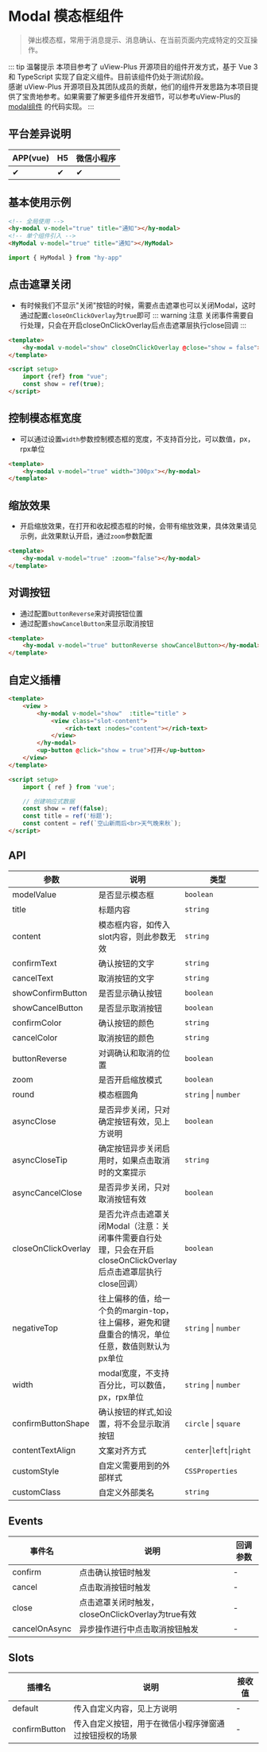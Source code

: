 # Modal 模态框组件
> 弹出模态框，常用于消息提示、消息确认、在当前页面内完成特定的交互操作。

::: tip 温馨提示
本项目参考了 uView-Plus 开源项目的组件开发方式，基于 Vue 3 和 TypeScript 实现了自定义组件。目前该组件仍处于测试阶段。<br>
感谢 uView-Plus 开源项目及其团队成员的贡献，他们的组件开发思路为本项目提供了宝贵地参考。如果需要了解更多组件开发细节，可以参考uView-Plus的 [modal组件](https://uiadmin.net/uview-plus/components/modal.html) 的代码实现。
:::

## 平台差异说明

| APP(vue) | H5 | 微信小程序 |
|-----|----|-------|
| ✔   | ✔  | ✔     |

## 基本使用示例

```html
<!-- 全局使用 -->
<hy-modal v-model="true" title="通知"></hy-modal>
<!-- 单个组件引入 -->
<HyModal v-model="true" title="通知"></HyModal>
```
```ts
import { HyModal } from "hy-app"
```

## 点击遮罩关闭
- 有时候我们不显示"关闭"按钮的时候，需要点击遮罩也可以关闭Modal，这时通过配置`closeOnClickOverlay`为`true`即可
::: warning 注意
关闭事件需要自行处理，只会在开启closeOnClickOverlay后点击遮罩层执行close回调
:::
```html
<template>
    <hy-modal v-model="show" closeOnClickOverlay @close="show = false"></hy-modal>
</template>

<script setup>
    import {ref} from "vue";
    const show = ref(true);
</script>
```

## 控制模态框宽度
- 可以通过设置`width`参数控制模态框的宽度，不支持百分比，可以数值，px，rpx单位
```html
<template>
    <hy-modal v-model="true" width="300px"></hy-modal>
</template>
```

## 缩放效果
- 开启缩放效果，在打开和收起模态框的时候，会带有缩放效果，具体效果请见示例，此效果默认开启，通过`zoom`参数配置
```html
<template>
    <hy-modal v-model="true" :zoom="false"></hy-modal>
</template>
```

## 对调按钮
- 通过配置`buttonReverse`来对调按钮位置
- 通过配置`showCancelButton`来显示取消按钮
```html
<template>
    <hy-modal v-model="true" buttonReverse showCancelButton></hy-modal>
</template>
```

## 自定义插槽

```html
<template>
    <view >
        <hy-modal v-model="show"  :title="title" >
            <view class="slot-content">
                <rich-text :nodes="content"></rich-text>
            </view>
        </hy-modal>
        <up-button @click="show = true">打开</up-button>
    </view>
</template>

<script setup>
    import { ref } from 'vue';

    // 创建响应式数据  
    const show = ref(false);
    const title = ref('标题');
    const content = ref(`空山新雨后<br>天气晚来秋`);
</script>
```

## API

| 参数                  | 说明                                                                     | 类型                        | 默认值    |
|---------------------|------------------------------------------------------------------------|---------------------------|--------|
| modelValue          | 是否显示模态框                                                                | `boolean`                 | false  |
| title               | 标题内容	                                                                  | `string`                  | -      |
| content             | 模态框内容，如传入slot内容，则此参数无效                                                 | `string`                  | -      |
| confirmText         | 确认按钮的文字                                                                | `string`                  | 确认     |
| cancelText          | 取消按钮的文字                                                                | `string`                  | 取消     |
| showConfirmButton   | 是否显示确认按钮                                                               | `boolean`                 | true   |
| showCancelButton    | 是否显示取消按钮                                                               | `boolean`                 | false  |
| confirmColor        | 确认按钮的颜色                                                                | `string`                  | -      |
| cancelColor         | 取消按钮的颜色                                                                | `string`                  | -      |
| buttonReverse       | 对调确认和取消的位置                                                             | `boolean`                 | false  |
| zoom                | 是否开启缩放模式                                                               | `boolean`                 | true   |
| round               | 模态框圆角                                                                  | `string` \| `number`      | 16     |
| asyncClose          | 是否异步关闭，只对确定按钮有效，见上方说明                                                  | `boolean`                 | false  |
| asyncCloseTip       | 确定按钮异步关闭启用时，如果点击取消时的文案提示                                               | `string`                  | -      |
| asyncCancelClose    | 是否异步关闭，只对取消按钮有效                                                        | `boolean`                 | false  |
| closeOnClickOverlay | 是否允许点击遮罩关闭Modal（注意：关闭事件需要自行处理，只会在开启closeOnClickOverlay后点击遮罩层执行close回调） | `boolean`                 | false  |
| negativeTop         | 往上偏移的值，给一个负的margin-top，往上偏移，避免和键盘重合的情况，单位任意，数值则默认为px单位                 | `string` \| `number`      | 0      |
| width               | modal宽度，不支持百分比，可以数值，px，rpx单位                                           | `string` \| `number`      | 650rpx |
| confirmButtonShape  | 确认按钮的样式,如设置，将不会显示取消按钮                                                  | `circle` \| `square`      | -      |
| contentTextAlign    | 文案对齐方式                                                                 | `center`\|`left`\|`right` | left   |
| customStyle         | 自定义需要用到的外部样式                                                           | `CSSProperties`           | -      |
| customClass         | 自定义外部类名                                                                | `string`                  | -      |

## Events

| 事件名           | 说明                                   | 回调参数 |
|---------------|--------------------------------------|------|
| confirm       | 点击确认按钮时触发                            | -    |
| cancel        | 点击取消按钮时触发                            | -    |
| close         | 点击遮罩关闭时触发，closeOnClickOverlay为true有效 | -    |
| cancelOnAsync | 异步操作进行中点击取消按钮触发                      | -    |

## Slots

| 插槽名           | 说明                          | 接收值 |
|---------------|-----------------------------|-----|
| default       | 传入自定义内容，见上方说明               | -   |
| confirmButton | 传入自定义按钮，用于在微信小程序弹窗通过按钮授权的场景 | -   |

<demo-model url="pages/components/modal/modal"></demo-model>